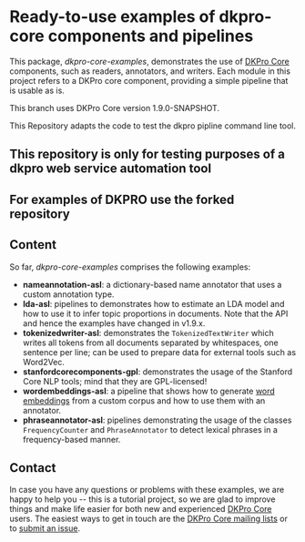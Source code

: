 # Ready-to-use examples of dkpro-core components and pipelines

This package, *dkpro-core-examples*, demonstrates the use of [DKPro Core](http://dkpro.github.io/) components, such as readers, annotators, and writers.
Each module in this project refers to a DKPro core component, providing a simple pipeline that is
usable as is.

This branch uses DKPro Core version 1.9.0-SNAPSHOT.

This Repository adapts the code to test the dkpro pipline command line tool. 


## This repository is only for testing purposes of a dkpro web service automation tool 
## For examples of DKPRO use the forked repository
## Content 

So far, *dkpro-core-examples* comprises the following examples:

* **nameannotation-asl**: a dictionary-based name annotator that uses a custom annotation type. 
* **lda-asl**: pipelines to demonstrates how to estimate an LDA model and how to use it to infer topic proportions
in documents. Note that the API and hence the examples have changed in v1.9.x.
* **tokenizedwriter-asl**: demonstrates the `TokenizedTextWriter` which writes all tokens from all documents separated
by whitespaces, one sentence per line; can be used to prepare data for external tools such as Word2Vec. 
* **stanfordcorecomponents-gpl**: demonstrates the usage of the Stanford Core NLP tools; mind that they are
 GPL-licensed!
* **wordembeddings-asl**: a pipeline that shows how to generate [word embeddings](https://en.wikipedia.org/wiki/Word_embedding) from a custom corpus and how to use them with an annotator.
* **phraseannotator-asl**: pipelines demonstrating the usage of the classes `FrequencyCounter` and `PhraseAnnotator` to detect lexical phrases in a frequency-based manner.

## Contact

In case you have any questions or problems with these examples, we are happy to help you -- this is a tutorial project, so we are glad to improve things and make life easier for both new and experienced [DKPro Core](http://dkpro.github.io/) users.
The easiest ways to get in touch are the [DKPro Core mailing lists](https://dkpro.github.io/dkpro-core/pages/mailinglists/) or to [submit an issue](https://github.com/dkpro/dkpro-core-examples/issues).
